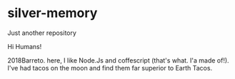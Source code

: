 # silver-memory
Just another repository


Hi Humans!

2018Barreto. here, I like Node.Js and coffescript (that's what. I'a made of!).
I've had tacos on the moon and find them far superior to Earth Tacos.
